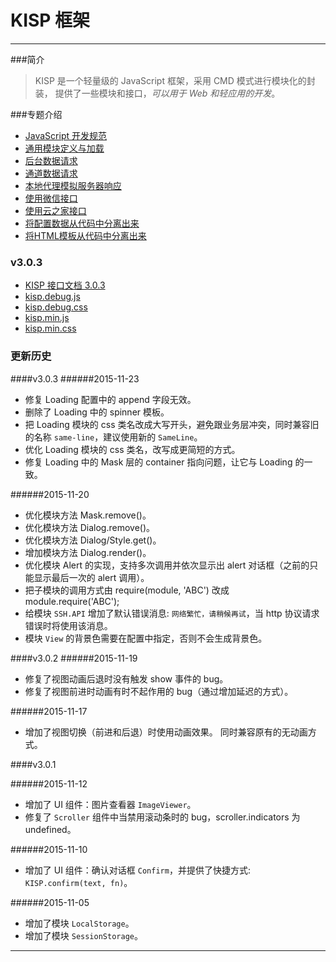 ﻿
KISP 框架
==============================================================
--------------------------------------------------------------

###简介 

> KISP 是一个轻量级的 JavaScript 框架，采用 CMD 模式进行模块化的封装，
提供了一些模块和接口，*可以用于 Web 和轻应用的开发*。



###专题介绍
- [JavaScript 开发规范](?file=specification/js/index.md)
- [通用模块定义与加载](?file=docs/CMD.md)
- [后台数据请求](?file=docs/API.md)
- [通道数据请求](?file=docs/SSH.API.md)
- [本地代理模拟服务器响应](?file=docs/Proxy.md)
- [使用微信接口](?file=docs/WeChat.md)
- [使用云之家接口](?file=docs/CloudHome.md)
- [将配置数据从代码中分离出来](?file=docs/Config-and-Code.md)
- [将HTML模板从代码中分离出来](?file=docs/HTML-and-Code.md)

### v3.0.3

- [KISP 接口文档 3.0.3](?type=default&version=3.0.3)
- [kisp.debug.js](?file=default/3.0.3/kisp.debug.js)
- [kisp.debug.css](?file=default/3.0.3/kisp.debug.css)
- [kisp.min.js](?file=default/3.0.3/kisp.min.js)
- [kisp.min.css](?file=default/3.0.3/kisp.min.css)

### 更新历史

####v3.0.3
######2015-11-23
- 修复 Loading 配置中的 append 字段无效。
- 删除了 Loading 中的 spinner 模板。
- 把 Loading 模块的 css 类名改成大写开头，避免跟业务层冲突，同时兼容旧的名称 `same-line`，建议使用新的 `SameLine`。
- 优化 Loading 模块的 css 类名，改写成更简短的方式。
- 修复 Loading 中的 Mask 层的 container 指向问题，让它与 Loading 的一致。

######2015-11-20
- 优化模块方法 Mask.remove()。
- 优化模块方法 Dialog.remove()。
- 优化模块方法 Dialog/Style.get()。
- 增加模块方法 Dialog.render()。
- 优化模块 Alert 的实现，支持多次调用并依次显示出 alert 对话框（之前的只能显示最后一次的 alert 调用）。
- 把子模块的调用方式由 require(module, 'ABC') 改成 module.require('ABC');
- 给模块 `SSH.API` 增加了默认错误消息: `网络繁忙，请稍候再试`，当 http 协议请求错误时将使用该消息。
- 模块 `View` 的背景色需要在配置中指定，否则不会生成背景色。 


####v3.0.2
######2015-11-19

- 修复了视图动画后退时没有触发 show 事件的 bug。
- 修复了视图前进时动画有时不起作用的 bug（通过增加延迟的方式）。

######2015-11-17 

- 增加了视图切换（前进和后退）时使用动画效果。 同时兼容原有的无动画方式。 


####v3.0.1

######2015-11-12 
- 增加了 UI 组件：图片查看器 `ImageViewer`。
- 修复了 `Scroller` 组件中当禁用滚动条时的 bug，scroller.indicators 为 undefined。



######2015-11-10 
- 增加了 UI 组件：确认对话框 `Confirm`，并提供了快捷方式: `KISP.confirm(text, fn)`。


######2015-11-05 
- 增加了模块 `LocalStorage`。
- 增加了模块 `SessionStorage`。

-------------------------------------------------------------------













